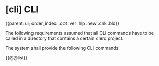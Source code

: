 # [cli] CLI
{{parent: ui; order_index: .opt .ver .hlp .new .chk .bld}}

The following requirements assumed that all CLI commands have to be called in a directory that contains a certain clerq project.

The system shall provide the following CLI commands:

{{@@list}}
